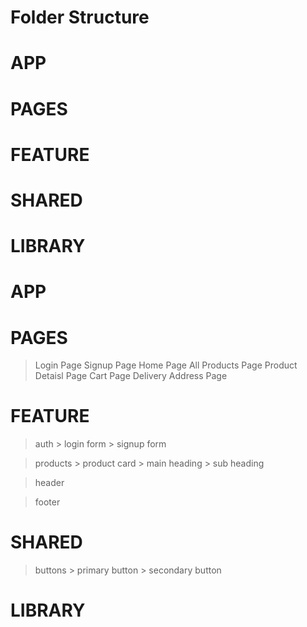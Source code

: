 # Folder Structure

# APP
# PAGES
# FEATURE
# SHARED
# LIBRARY 



# APP

# PAGES
  > Login Page
  > Signup Page
  > Home Page
  > All Products Page
  > Product Detaisl Page
  > Cart Page
  > Delivery Address Page

# FEATURE
  > auth
    > login form
    > signup form

  > products
    > product card
    > main heading
    > sub heading

  > header

  > footer 

# SHARED
  > buttons
    > primary button
    > secondary button

# LIBRARY 


